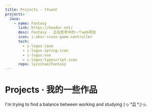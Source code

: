 ```yaml
---
title: Projects - lYuanC
projects:
  Java:
    - name: Fantasy
      link: https://koodar.net/
      desc: Fantasy - 正在思考中的一个web项目
      icon: i-akar-icons-game-controller
      tech:
        - i-logos-java
        - i-logos-spring-icon
        - i-logos:vue
        - i-logos:typescript-icon
      repo: lycnihao/Fantasy
---
```


# Projects · 我的一些作品 

I'm trying to find a balance between working and studying (っ °Д °;)っ.

<ListProjects :projects="frontmatter.projects"/>
